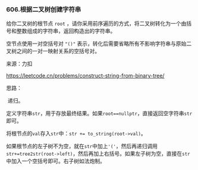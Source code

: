 ### 606.根据二叉树创建字符串

给你二叉树的根节点 `root` ，请你采用前序遍历的方式，将二叉树转化为一个由括号和整数组成的字符串，返回构造出的字符串。

空节点使用一对空括号对 `"()"` 表示，转化后需要省略所有不影响字符串与原始二叉树之间的一对一映射关系的空括号对。

来源：力扣

https://leetcode.cn/problems/construct-string-from-binary-tree/



思路：

​		递归。

​		定义字符串`str`，用于存放最终结果。如果`root==nullptr`，直接返回空字符串`str`即可。

​		将根节点的`val`存入`str`中：`str += to_string(root->val)`。

​		如果根节点的左子树不为空，就在`str`中加上`'('`，然后再递归调用`str+=tree2str(root->left)`，然后再加上右括号。如果左子树为空，直接在`str`中加入一个空括号即可。右子树如法炮制。

​		